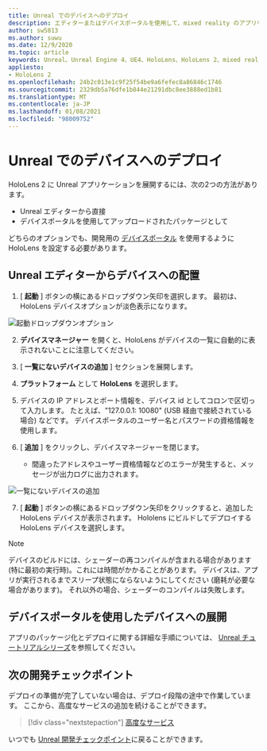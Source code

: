 ```yaml
---
title: Unreal でのデバイスへのデプロイ
description: エディターまたはデバイスポータルを使用して、mixed reality のアプリを HoloLens 2 にデプロイするために必要なすべての事項について説明します。
author: sw5813
ms.author: suwu
ms.date: 12/9/2020
ms.topic: article
keywords: Unreal、Unreal Engine 4、UE4、HoloLens、HoloLens 2、mixed reality、デバイスへの展開、PC、ドキュメント、mixed reality ヘッドセット、windows mixed reality ヘッドセット、virtual reality ヘッドセット
appliesto:
- HoloLens 2
ms.openlocfilehash: 24b2c013e1c9f25f54be9a6fefec8a86846c1746
ms.sourcegitcommit: 2329db5a76dfe1b844e21291dbc8ee3888ed1b81
ms.translationtype: MT
ms.contentlocale: ja-JP
ms.lasthandoff: 01/08/2021
ms.locfileid: "98009752"
---
```

# <a name="deploy-to-device-in-unreal"></a>Unreal でのデバイスへのデプロイ

HoloLens 2 に Unreal アプリケーションを展開するには、次の2つの方法があります。
* Unreal エディターから直接
* デバイスポータルを使用してアップロードされたパッケージとして

どちらのオプションでも、開発用の [デバイスポータル](../platform-capabilities-and-apis/using-the-windows-device-portal.md) を使用するように HoloLens を設定する必要があります。

## <a name="deploying-to-device-from-the-unreal-editor"></a>Unreal エディターからデバイスへの配置

1. [ **起動** ] ボタンの横にあるドロップダウン矢印を選択します。 最初は、HoloLens デバイスオプションが淡色表示になります。

![起動ドロップダウンオプション](images/unreal/launch-dropdown.png)

2. **デバイスマネージャー** を開くと、HoloLens がデバイスの一覧に自動的に表示されないことに注意してください。

3. [ **一覧にないデバイスの追加** ] セクションを展開します。

4. **プラットフォーム** として **HoloLens** を選択します。

5. デバイスの IP アドレスとポート情報を、デバイス id としてコロンで区切って入力します。 たとえば、"127.0.0.1: 10080" (USB 経由で接続されている場合) などです。 デバイスポータルのユーザー名とパスワードの資格情報を使用します。

6. [ **追加** ] をクリックし、デバイスマネージャーを閉じます。
    * 間違ったアドレスやユーザー資格情報などのエラーが発生すると、メッセージが出力ログに出力されます。

![一覧にないデバイスの追加](images/unreal/add-unlisted-device.png)

7. [ **起動** ] ボタンの横にあるドロップダウン矢印をクリックすると、追加した HoloLens デバイスが表示されます。 Hololens にビルドしてデプロイする HoloLens デバイスを選択します。

>[!NOTE]
>デバイスのビルドには、シェーダーの再コンパイルが含まれる場合があります (特に最初の実行時)。これには時間がかかることがあります。 デバイスは、アプリが実行されるまでスリープ状態にならないようにしてください (磨耗が必要な場合があります)。 それ以外の場合、シェーダーのコンパイルは失敗します。

## <a name="deploying-to-device-via-device-portal"></a>デバイスポータルを使用したデバイスへの展開

アプリのパッケージ化とデプロイに関する詳細な手順については、 [Unreal チュートリアルシリーズ](tutorials/unreal-uxt-ch6.md#packaging-and-deploying-the-app-via-device-portal)を参照してください。

## <a name="next-development-checkpoint"></a>次の開発チェックポイント

デプロイの準備が完了していない場合は、デプロイ段階の途中で作業しています。 ここから、高度なサービスの追加を続けることができます。

> [!div class="nextstepaction"]
> [高度なサービス](unreal-development-overview.md#5-adding-services)

いつでも [Unreal 開発チェックポイント](unreal-development-overview.md#4-streaming-and-deploying-to-a-device)に戻ることができます。
